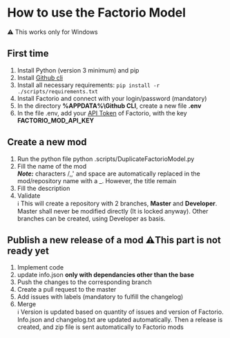 # How to use the Factorio Model
⚠️ This works only for Windows
## First time
1. Install Python (version 3 minimum) and pip
2. Install <a href=https://cli.github.com/>Github cli</a>
3. Install all necessary requirements: ```pip install -r ./scripts/requirements.txt```
4. Install Factorio and connect with your login/password (mandatory)
5. In the directory **%APPDATA%\Github CLI**, create a new file **.env**
6. In the file .env, add your <a href="https://factorio.com/profile">API Token</a> of Factorio, with the key **FACTORIO_MOD_API_KEY**
   
## Create a new mod
1. Run the python file python .scripts/DuplicateFactorioModel.py
2. Fill the name of the mod  
<em>**Note:**</em> characters /,\,' and space are automatically replaced in the mod/repository name with a _. However, the title remain
3. Fill the description
4. Validate  
ℹ️ This will create a repository with 2 branches, **Master** and **Developer**. Master shall never be modified directly (It is locked anyway).
Other branches can be created, using Developer as basis.

## Publish a new release of a mod ⚠️This part is not ready yet
1. Implement code
2. update info.json **only with dependancies other than the base**
3. Push the changes to the corresponding branch
4. Create a pull request to the master
5. Add issues with labels (mandatory to fulfill the changelog)
6. Merge  
ℹ️ Version is updated based on quantity of issues and version of Factorio. Info.json and changelog.txt are updated automatically.
Then a release is created, and zip file is sent automatically to Factorio mods

